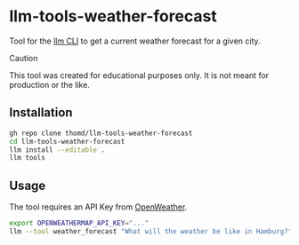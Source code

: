 # llm-tools-weather-forecast

Tool for the [llm CLI](https://github.com/simonw/llm) to get a current weather forecast for a given city.

> [!CAUTION]
> This tool was created for educational purposes only. It is not meant for production or the like.

## Installation

```bash
gh repo clone thomd/llm-tools-weather-forecast
cd llm-tools-weather-forecast
llm install --editable .
llm tools
```

## Usage

The tool requires an API Key from [OpenWeather](https://openweathermap.org/api).

```bash
export OPENWEATHERMAP_API_KEY="..."
llm --tool weather_forecast "What will the weather be like in Hamburg?" --tools-debug
```

